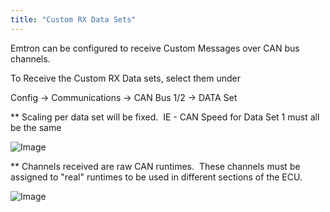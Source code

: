 ```yaml
---
title: "Custom RX Data Sets"
---
```


Emtron can be configured to receive Custom Messages over CAN bus channels.&nbsp;

To Receive the Custom RX Data sets, select them under&nbsp;


Config -\> Communications -\> CAN Bus 1/2 -\> DATA Set


\*\* Scaling per data set will be fixed.&nbsp; IE - CAN Speed for Data Set 1 must all be the same


![Image](</lib/NewItem689.png>)


\*\* Channels received are raw CAN runtimes.&nbsp; These channels must be assigned to "real" runtimes to be used in different sections of the ECU.&nbsp;


![Image](</lib/NewItem688.png>)

